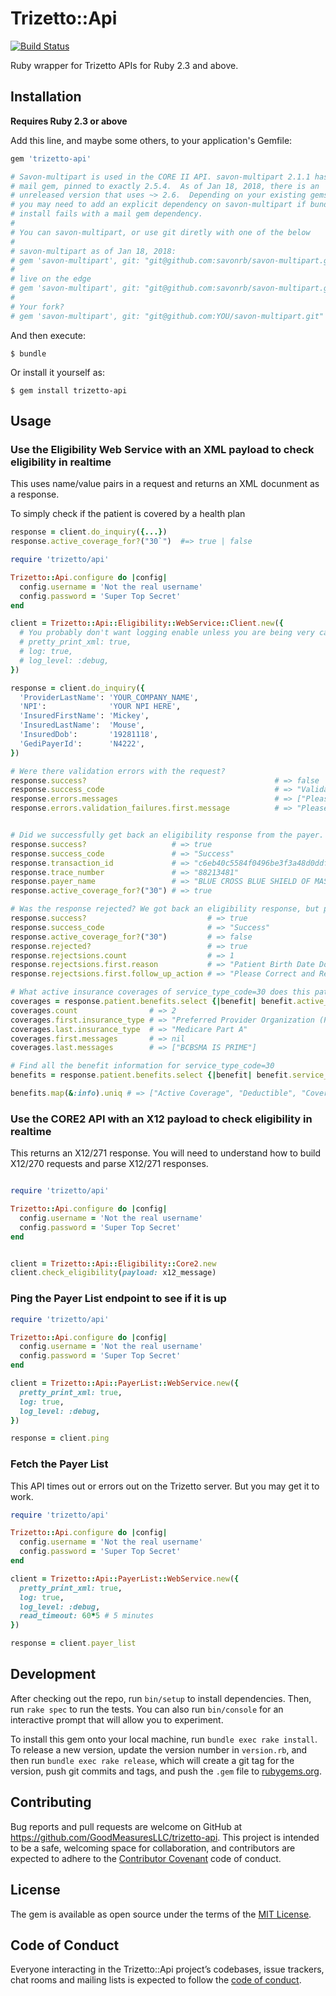 # Trizetto::Api

[![Build Status](https://travis-ci.org/GoodMeasuresLLC/trizetto-api.svg?branch=master)](https://travis-ci.org/GoodMeasuresLLC/trizetto-api)

Ruby wrapper for Trizetto APIs for Ruby 2.3 and above.

## Installation

<b>Requires Ruby 2.3 or above</b>

Add this line, and maybe some others, to your application's Gemfile:

```ruby
gem 'trizetto-api'

# Savon-multipart is used in the CORE II API. savon-multipart 2.1.1 has the
# mail gem, pinned to exactly 2.5.4.  As of Jan 18, 2018, there is an
# unreleased version that uses ~> 2.6.  Depending on your existing gems
# you may need to add an explicit dependency on savon-multipart if bundle
# install fails with a mail gem dependency.
#
# You can savon-multipart, or use git diretly with one of the below
#
# savon-multipart as of Jan 18, 2018:
# gem 'savon-multipart', git: "git@github.com:savonrb/savon-multipart.git", ref: 'd9a138b6c166cd7c30c28e8888ff19011f8ec071'
#
# live on the edge
# gem 'savon-multipart', git: "git@github.com:savonrb/savon-multipart.git", branch: :master
#
# Your fork?
# gem 'savon-multipart', git: "git@github.com:YOU/savon-multipart.git"
```

And then execute:

    $ bundle

Or install it yourself as:

    $ gem install trizetto-api

## Usage


### Use the Eligibility Web Service with an XML payload to check eligibility in realtime

This uses name/value pairs in a request and returns an XML docunment as a response.

To simply check if the patient is covered by a health plan

```ruby
response = client.do_inquiry({...})
response.active_coverage_for?("30`")  #=> true | false
```

```ruby
require 'trizetto/api'

Trizetto::Api.configure do |config|
  config.username = 'Not the real username'
  config.password = 'Super Top Secret'
end

client = Trizetto::Api::Eligibility::WebService::Client.new({
  # You probably don't want logging enable unless you are being very careful to protect PHI in logs
  # pretty_print_xml: true,
  # log: true,
  # log_level: :debug,
})

response = client.do_inquiry({
  'ProviderLastName': 'YOUR_COMPANY_NAME',
  'NPI':              'YOUR NPI HERE',
  'InsuredFirstName': 'Mickey',
  'InsuredLastName':  'Mouse',
  'InsuredDob':       '19281118',
  'GediPayerId':      'N4222',
})

# Were there validation errors with the request?
response.success?                                          # => false
response.success_code                                      # => "ValidationFailure"
response.errors.messages                                   # => ["Please enter InsuranceNum."]response.errors.validation_failures.first.affected_fields  # => ["InsuranceNum"]
response.errors.validation_failures.first.message          # => "Please enter InsuranceNum."


# Did we successfully get back an eligibility response from the payer.
response.success?                   # => true
response.success_code               # => "Success"
response.transaction_id             # => "c6eb40c5584f0496be3f3a48d0ddfd"
response.trace_number               # => "88213481"
response.payer_name                 # => "BLUE CROSS BLUE SHIELD OF MASSACHUSETTS"
response.active_coverage_for?("30") # => true

# Was the response rejected? We got back an eligibility response, but probably the patient wasn't found
response.success?                           # => true
response.success_code                       # => "Success"
response.active_coverage_for?("30")         # => false
response.rejected?                          # => true
response.rejectsions.count                  # => 1
response.rejectsions.first.reason           # => "Patient Birth Date Does Not Match That for the Patient on the Database"
response.rejectsions.first.follow_up_action # => "Please Correct and Resubmit"

# What active insurance coverages of service_type_code=30 does this patient have?
coverages = response.patient.benefits.select {|benefit| benefit.active_coverage? && benefit.service_type_codes.include?("30")}
coverages.count                # => 2
coverages.first.insurance_type # => "Preferred Provider Organization (PPO)"
coverages.last.insurance_type  # => "Medicare Part A"
coverages.first.messages       # => nil
coverages.last.messages        # => ["BCBSMA IS PRIME"]

# Find all the benefit information for service_type_code=30
benefits = response.patient.benefits.select {|benefit| benefit.service_type_codes.include?("30")}

benefits.map(&:info).uniq # => ["Active Coverage", "Deductible", "Coverage Basis", "Out of Pocket (Stop Loss)", "Services Restricted to Following Provider"]

```

### Use the CORE2 API with an X12 payload to check eligibility in realtime

This returns an X12/271 response.  You will need to understand how to build
X12/270 requests and parse X12/271 responses.

```ruby

require 'trizetto/api'

Trizetto::Api.configure do |config|
  config.username = 'Not the real username'
  config.password = 'Super Top Secret'
end


client = Trizetto::Api::Eligibility::Core2.new
client.check_eligibility(payload: x12_message)
```

### Ping the Payer List endpoint to see if it is up

```ruby
require 'trizetto/api'

Trizetto::Api.configure do |config|
  config.username = 'Not the real username'
  config.password = 'Super Top Secret'
end

client = Trizetto::Api::PayerList::WebService.new({
  pretty_print_xml: true,
  log: true,
  log_level: :debug,
})

response = client.ping
```

### Fetch the Payer List

This API times out or errors out on the Trizetto server.  But you may get it to work.

```ruby
require 'trizetto/api'

Trizetto::Api.configure do |config|
  config.username = 'Not the real username'
  config.password = 'Super Top Secret'
end

client = Trizetto::Api::PayerList::WebService.new({
  pretty_print_xml: true,
  log: true,
  log_level: :debug,
  read_timeout: 60*5 # 5 minutes
})

response = client.payer_list

```

## Development

After checking out the repo, run `bin/setup` to install dependencies. Then, run `rake spec` to run the tests. You can also run `bin/console` for an interactive prompt that will allow you to experiment.

To install this gem onto your local machine, run `bundle exec rake install`. To release a new version, update the version number in `version.rb`, and then run `bundle exec rake release`, which will create a git tag for the version, push git commits and tags, and push the `.gem` file to [rubygems.org](https://rubygems.org).

## Contributing

Bug reports and pull requests are welcome on GitHub at https://github.com/GoodMeasuresLLC/trizetto-api. This project is intended to be a safe, welcoming space for collaboration, and contributors are expected to adhere to the [Contributor Covenant](http://contributor-covenant.org) code of conduct.

## License

The gem is available as open source under the terms of the [MIT License](https://opensource.org/licenses/MIT).

## Code of Conduct

Everyone interacting in the Trizetto::Api project’s codebases, issue trackers, chat rooms and mailing lists is expected to follow the [code of conduct](https://github.com/GoodMeasuresLLC/trizetto-api/blob/master/CODE_OF_CONDUCT.md).
